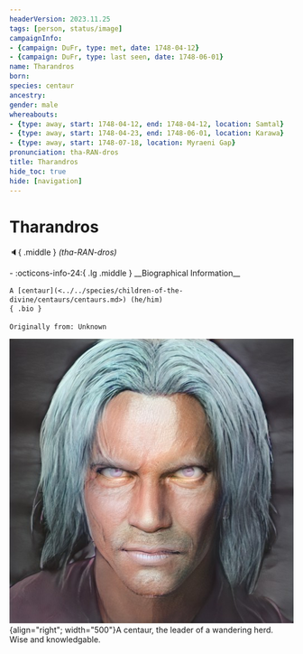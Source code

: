 ```yaml
---
headerVersion: 2023.11.25
tags: [person, status/image]
campaignInfo:
- {campaign: DuFr, type: met, date: 1748-04-12}
- {campaign: DuFr, type: last seen, date: 1748-06-01}
name: Tharandros
born:
species: centaur
ancestry:
gender: male
whereabouts:
- {type: away, start: 1748-04-12, end: 1748-04-12, location: Samtal}
- {type: away, start: 1748-04-23, end: 1748-06-01, location: Karawa}
- {type: away, start: 1748-07-18, location: Myraeni Gap}
pronunciation: tha-RAN-dros
title: Tharandros
hide_toc: true
hide: [navigation]
---
```

# Tharandros
:speaker:{ .middle } *(tha-RAN-dros)*  
<div class="grid cards ext-narrow-margin ext-one-column" markdown>
- :octicons-info-24:{ .lg .middle } __Biographical Information__

    A [centaur](<../../species/children-of-the-divine/centaurs/centaurs.md>) (he/him)  
    { .bio }

    Originally from: Unknown
</div>




![Tharandros](../../assets/tharandros.png){align="right"; width="500"}A centaur, the leader of a wandering herd. Wise and knowledgable.



